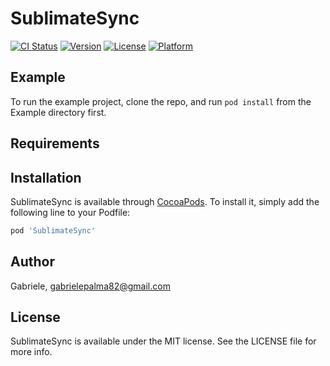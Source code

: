 # SublimateSync

[![CI Status](https://img.shields.io/travis/Gabriele/SublimateSync.svg?style=flat)](https://travis-ci.org/Gabriele/SublimateSync)
[![Version](https://img.shields.io/cocoapods/v/SublimateSync.svg?style=flat)](https://cocoapods.org/pods/SublimateSync)
[![License](https://img.shields.io/cocoapods/l/SublimateSync.svg?style=flat)](https://cocoapods.org/pods/SublimateSync)
[![Platform](https://img.shields.io/cocoapods/p/SublimateSync.svg?style=flat)](https://cocoapods.org/pods/SublimateSync)

## Example

To run the example project, clone the repo, and run `pod install` from the Example directory first.

## Requirements

## Installation

SublimateSync is available through [CocoaPods](https://cocoapods.org). To install
it, simply add the following line to your Podfile:

```ruby
pod 'SublimateSync'
```

## Author

Gabriele, gabrielepalma82@gmail.com

## License

SublimateSync is available under the MIT license. See the LICENSE file for more info.
